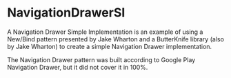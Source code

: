 NavigationDrawerSI
==================

A Navigation Drawer Simple Implementation is an example of using a New/Bind pattern presented by Jake Wharton and a ButterKnife library (also by Jake Wharton) to create a simple Navigation Drawer implementation.

The Navigation Drawer pattern was built according to Google Play Navigation Drawer, but it did not cover it in 100%.
